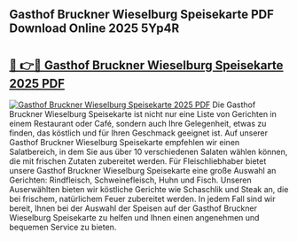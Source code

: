 ## Gasthof Bruckner Wieselburg Speisekarte PDF Download Online 2025 5Yp4R

# <h2><a href="http://gc7icg.nevu.top/?p=Gasthof+Bruckner+Wieselburg+Speisekarte">🔗 👉🔴 Gasthof Bruckner Wieselburg Speisekarte 2025 PDF</a></h2>

[![Gasthof Bruckner Wieselburg Speisekarte 2025 PDF](https://i.imgur.com/dBaPXMq.png)](http://gc7icg.nevu.top/?p=Gasthof+Bruckner+Wieselburg+Speisekarte)
Die Gasthof Bruckner Wieselburg Speisekarte ist nicht nur eine Liste von Gerichten in einem Restaurant oder Café, sondern auch Ihre Gelegenheit, etwas zu finden, das köstlich und für Ihren Geschmack geeignet ist. Auf unserer Gasthof Bruckner Wieselburg Speisekarte empfehlen wir einen Salatbereich, in dem Sie aus über 10 verschiedenen Salaten wählen können, die mit frischen Zutaten zubereitet werden. Für Fleischliebhaber bietet unsere Gasthof Bruckner Wieselburg Speisekarte eine große Auswahl an Gerichten: Rindfleisch, Schweinefleisch, Huhn und Fisch. Unseren Auserwählten bieten wir köstliche Gerichte wie Schaschlik und Steak an, die bei frischem, natürlichem Feuer zubereitet werden. In jedem Fall sind wir bereit, Ihnen bei der Auswahl der Speisen auf der Gasthof Bruckner Wieselburg Speisekarte zu helfen und Ihnen einen angenehmen und bequemen Service zu bieten.
